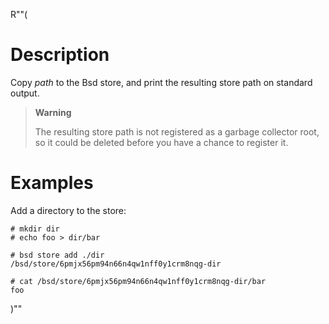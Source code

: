 R""(

# Description

Copy *path* to the Bsd store, and print the resulting store path on
standard output.

> **Warning**
>
> The resulting store path is not registered as a garbage
> collector root, so it could be deleted before you have a
> chance to register it.

# Examples

Add a directory to the store:

```console
# mkdir dir
# echo foo > dir/bar

# bsd store add ./dir
/bsd/store/6pmjx56pm94n66n4qw1nff0y1crm8nqg-dir

# cat /bsd/store/6pmjx56pm94n66n4qw1nff0y1crm8nqg-dir/bar
foo
```

)""
